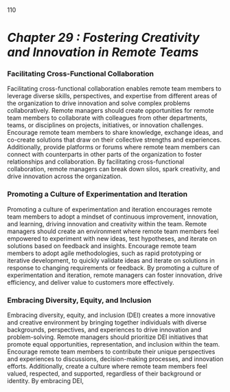 110



# ***Chapter 29  : Fostering Creativity and Innovation in Remote Teams***


### **Facilitating Cross-Functional Collaboration**

Facilitating cross-functional collaboration enables remote team members to leverage diverse skills, perspectives, and expertise from different areas of the organization to drive innovation and solve complex problems collaboratively. Remote managers should create opportunities for remote team members to collaborate with colleagues from other departments, teams, or disciplines on projects, initiatives, or innovation challenges. Encourage remote team members to share knowledge, exchange ideas, and co-create solutions that draw on their collective strengths and experiences. Additionally, provide platforms or forums where remote team members can connect with counterparts in other parts of the organization to foster relationships and collaboration. By facilitating cross-functional collaboration, remote managers can break down silos, spark creativity, and drive innovation across the organization.

### **Promoting a Culture of Experimentation and Iteration**

Promoting a culture of experimentation and iteration encourages remote team members to adopt a mindset of continuous improvement, innovation, and learning, driving innovation and creativity within the team. Remote managers should create an environment where remote team members feel empowered to experiment with new ideas, test hypotheses, and iterate on solutions based on feedback and insights. Encourage remote team members to adopt agile methodologies, such as rapid prototyping or iterative development, to quickly validate ideas and iterate on solutions in response to changing requirements or feedback. By promoting a culture of experimentation and iteration, remote managers can foster innovation, drive efficiency, and deliver value to customers more effectively.

### **Embracing Diversity, Equity, and Inclusion**

Embracing diversity, equity, and inclusion (DEI) creates a more innovative and creative environment by bringing together individuals with diverse backgrounds, perspectives, and experiences to drive innovation and problem-solving. Remote managers should prioritize DEI initiatives that promote equal opportunities, representation, and inclusion within the team. Encourage remote team members to contribute their unique perspectives and experiences to discussions, decision-making processes, and innovation efforts. Additionally, create a culture where remote team members feel valued, respected, and supported, regardless of their background or identity. By embracing DEI, 
